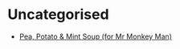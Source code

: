 # Uncategorised

- [Pea, Potato & Mint Soup (for Mr Monkey Man)](pea-potato-and-mint-soup-for-mr-monkey-man.md)
